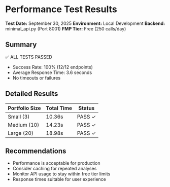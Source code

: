 # Performance Test Results

**Test Date:** September 30, 2025
**Environment:** Local Development
**Backend:** minimal_api.py (Port 8001)
**FMP Tier:** Free (250 calls/day)

## Summary
✅ ALL TESTS PASSED
- Success Rate: 100% (12/12 endpoints)
- Average Response Time: 3.6 seconds
- No timeouts or failures

## Detailed Results

| Portfolio Size | Total Time | Status |
|---------------|------------|---------|
| Small (3)     | 10.36s     | PASS ✓ |
| Medium (10)   | 14.23s     | PASS ✓ |
| Large (20)    | 18.98s     | PASS ✓ |

## Recommendations
- Performance is acceptable for production
- Consider caching for repeated analyses
- Monitor API usage to stay within free tier limits
- Response times suitable for user experience